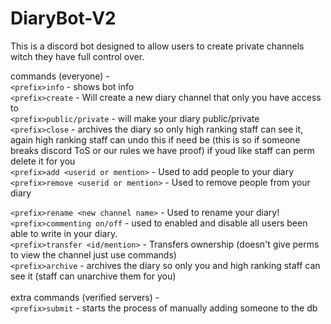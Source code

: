 # DiaryBot-V2

This is a discord bot designed to allow users to create private channels witch they have full control over.

commands (everyone) -
<br> 
`<prefix>info` - shows bot info
<br> 
`<prefix>create` - Will create a new diary channel that only you have access to
<br> 
`<prefix>public/private` - will make your diary public/private
<br> 
`<prefix>close` - archives the diary so only high ranking staff can see it, again high ranking staff can undo this if need be (this is so if someone breaks discord ToS or our rules we have proof) if youd like staff can perm delete it for you
<br> 
`<prefix>add <userid or mention>` - Used to add people to your diary
<br> 
`<prefix>remove <userid or mention>` - Used to remove people from  your diary
<br>

`<prefix>rename <new channel name>` - Used to rename your diary!
<br>
`<prefix>commenting on/off` - used to enabled and disable all users been able to write in your diary.
<br> 
`<prefix>transfer <id/mention>` - Transfers ownership (doesn't give perms to view the channel just use commands)
<br>
`<prefix>archive` - archives the diary so only you and high ranking staff can see it (staff can unarchive them for you)
<br>
<br>
extra commands (verified servers) -
<br>
`<prefix>submit` - starts the process of manually adding someone to the db
